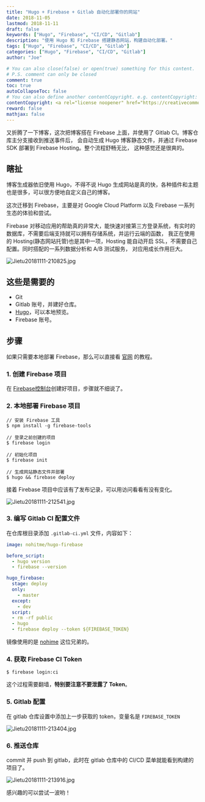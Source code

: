 ```yaml
---
title: "Hugo + Firebase + Gitlab 自动化部署你的网站"
date: 2018-11-05
lastmod: 2018-11-11
draft: false
keywords: ["Hugo", "Firebase", "CI/CD", "Gitlab"]
description: "使用 Hugo 和 Firebase 搭建静态网站，构建自动化部署。"
tags: ["Hugo", "Firebase", "CI/CD", "Gitlab"]
categories: ["Hugo", "Firebase", "CI/CD", "Gitlab"]
author: "Joe"

# You can also close(false) or open(true) something for this content.
# P.S. comment can only be closed
comment: true
toc: true
autoCollapseToc: false
# You can also define another contentCopyright. e.g. contentCopyright: "This is another copyright."
contentCopyright: <a rel="license noopener" href="https://creativecommons.org/licenses/by-nc-nd/4.0/deed.zh" target="_blank">CC BY-NC-ND 4.0</a>
reward: false
mathjax: false
---
```



<!-- Edit Replace Here.-->
又折腾了一下博客，这次把博客搭在 Firebase 上面，并使用了 Gitlab CI。博客仓库主分支接收到推送事件后，
会自动生成 Hugo 博客静态文件，并通过 Firebase SDK 部署到 Firebase Hosting。整个流程舒畅无比，
这种感觉还是很爽的。

<!--more-->
## 瞎扯

博客生成器依旧使用 Hugo，不得不说 Hugo 生成网站是真的快，各种插件和主题也是很多，可以很方便地自定义自己的博客。

这次迁移到 Firebase，主要是对 Google Cloud Platform 以及 Firebase 一系列生态的体验和尝试。

Firebase 对移动应用的帮助真的非常大，能快速对接第三方登录系统，有实时的数据库，不需要后端支持就可以拥有存储系统，并运行云端的函数，
我正在使用的 Hosting(静态网站托管)也是其中一项，Hosting 能自动开启 SSL，不需要自己配置。同时搭配的一系列数据分析和 A/B 测试服务，
对应用成长作用巨大。

![Jietu20181111-210825.jpg](https://i.loli.net/2018/11/11/5be829d82a1a1.jpg)

## 这些是需要的

- Git
- Gitlab 账号，并建好仓库。
- [Hugo](https://gohugo.io/)，可以本地预览。
- Firebase 账号。

## 步骤

如果只需要本地部署 Firebase，那么可以直接看 [官网](https://gohugo.io/hosting-and-deployment/hosting-on-firebase/) 的教程。

### 1. 创建 Firebase 项目

在 [Firebase控制台](https://console.firebase.google.com/)创建好项目，步骤就不细说了。

### 2. 本地部署 Firebase 项目

````shell
// 安装 Firebase 工具
$ npm install -g firebase-tools

// 登录之前创建的项目
$ firebase login

// 初始化项目
$ firebase init

// 生成网站静态文件并部署
$ hugo && firebase deploy
````

接着 Firebase 项目中应该有了发布记录，可以用访问看看有没有变化。

![Jietu20181111-212541.jpg](https://i.loli.net/2018/11/11/5be82de5dc37c.jpg)

### 3. 编写 Gitlab CI 配置文件

在仓库根目录添加 `.gitlab-ci.yml` 文件，内容如下：
````yml
image: nohitme/hugo-firebase

before_script:
  - hugo version
  - firebase --version

hugo_firebase:
  stage: deploy
  only:
    - master
  except:
    - dev
  script:
  - rm -rf public
  - hugo
  - firebase deploy --token ${FIREBASE_TOKEN}
````

镜像使用的是 [nohime](https://github.com/nohitme/docker-hugo-firebase) 这位兄弟的。

### 4. 获取 Firebase CI Token

````shell
$ firebase login:ci
````

这个过程需要翻墙，**特别要注意不要泄露了 Token**。

### 5. Gitlab 配置

在 gitlab 仓库设置中添加上一步获取的 token，变量名是 `FIREBASE_TOKEN`

![Jietu20181111-213404.jpg](https://i.loli.net/2018/11/11/5be82fda89f50.jpg)

### 6. 推送仓库

commit 并 push 到 gitlab，此时在 gitlab 仓库中的 CI/CD 菜单就能看到构建的项目了。

![Jietu20181111-213916.jpg](https://i.loli.net/2018/11/11/5be83113f11e2.jpg)

感兴趣的可以尝试一波哟！
